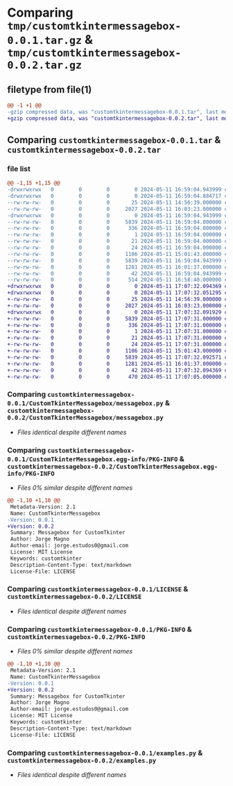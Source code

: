 # Comparing `tmp/customtkintermessagebox-0.0.1.tar.gz` & `tmp/customtkintermessagebox-0.0.2.tar.gz`

## filetype from file(1)

```diff
@@ -1 +1 @@
-gzip compressed data, was "customtkintermessagebox-0.0.1.tar", last modified: Sat May 11 16:59:04 2024, max compression
+gzip compressed data, was "customtkintermessagebox-0.0.2.tar", last modified: Sat May 11 17:07:32 2024, max compression
```

## Comparing `customtkintermessagebox-0.0.1.tar` & `customtkintermessagebox-0.0.2.tar`

### file list

```diff
@@ -1,15 +1,15 @@
-drwxrwxrwx   0        0        0        0 2024-05-11 16:59:04.943999 customtkintermessagebox-0.0.1/
-drwxrwxrwx   0        0        0        0 2024-05-11 16:59:04.884717 customtkintermessagebox-0.0.1/CustomTkinterMessagebox/
--rw-rw-rw-   0        0        0       25 2024-05-11 14:56:39.000000 customtkintermessagebox-0.0.1/CustomTkinterMessagebox/__init__.py
--rw-rw-rw-   0        0        0     2027 2024-05-11 16:03:23.000000 customtkintermessagebox-0.0.1/CustomTkinterMessagebox/messagebox.py
-drwxrwxrwx   0        0        0        0 2024-05-11 16:59:04.943999 customtkintermessagebox-0.0.1/CustomTkinterMessagebox.egg-info/
--rw-rw-rw-   0        0        0     5839 2024-05-11 16:59:04.000000 customtkintermessagebox-0.0.1/CustomTkinterMessagebox.egg-info/PKG-INFO
--rw-rw-rw-   0        0        0      336 2024-05-11 16:59:04.000000 customtkintermessagebox-0.0.1/CustomTkinterMessagebox.egg-info/SOURCES.txt
--rw-rw-rw-   0        0        0        1 2024-05-11 16:59:04.000000 customtkintermessagebox-0.0.1/CustomTkinterMessagebox.egg-info/dependency_links.txt
--rw-rw-rw-   0        0        0       21 2024-05-11 16:59:04.000000 customtkintermessagebox-0.0.1/CustomTkinterMessagebox.egg-info/requires.txt
--rw-rw-rw-   0        0        0       24 2024-05-11 16:59:04.000000 customtkintermessagebox-0.0.1/CustomTkinterMessagebox.egg-info/top_level.txt
--rw-rw-rw-   0        0        0     1106 2024-05-11 15:01:43.000000 customtkintermessagebox-0.0.1/LICENSE
--rw-rw-rw-   0        0        0     5839 2024-05-11 16:59:04.943999 customtkintermessagebox-0.0.1/PKG-INFO
--rw-rw-rw-   0        0        0     1281 2024-05-11 16:01:37.000000 customtkintermessagebox-0.0.1/examples.py
--rw-rw-rw-   0        0        0       42 2024-05-11 16:59:04.943999 customtkintermessagebox-0.0.1/setup.cfg
--rw-rw-rw-   0        0        0      514 2024-05-11 16:58:40.000000 customtkintermessagebox-0.0.1/setup.py
+drwxrwxrwx   0        0        0        0 2024-05-11 17:07:32.094369 customtkintermessagebox-0.0.2/
+drwxrwxrwx   0        0        0        0 2024-05-11 17:07:32.051295 customtkintermessagebox-0.0.2/CustomTkinterMessagebox/
+-rw-rw-rw-   0        0        0       25 2024-05-11 14:56:39.000000 customtkintermessagebox-0.0.2/CustomTkinterMessagebox/__init__.py
+-rw-rw-rw-   0        0        0     2027 2024-05-11 16:03:23.000000 customtkintermessagebox-0.0.2/CustomTkinterMessagebox/messagebox.py
+drwxrwxrwx   0        0        0        0 2024-05-11 17:07:32.091929 customtkintermessagebox-0.0.2/CustomTkinterMessagebox.egg-info/
+-rw-rw-rw-   0        0        0     5839 2024-05-11 17:07:31.000000 customtkintermessagebox-0.0.2/CustomTkinterMessagebox.egg-info/PKG-INFO
+-rw-rw-rw-   0        0        0      336 2024-05-11 17:07:31.000000 customtkintermessagebox-0.0.2/CustomTkinterMessagebox.egg-info/SOURCES.txt
+-rw-rw-rw-   0        0        0        1 2024-05-11 17:07:31.000000 customtkintermessagebox-0.0.2/CustomTkinterMessagebox.egg-info/dependency_links.txt
+-rw-rw-rw-   0        0        0       21 2024-05-11 17:07:31.000000 customtkintermessagebox-0.0.2/CustomTkinterMessagebox.egg-info/requires.txt
+-rw-rw-rw-   0        0        0       24 2024-05-11 17:07:31.000000 customtkintermessagebox-0.0.2/CustomTkinterMessagebox.egg-info/top_level.txt
+-rw-rw-rw-   0        0        0     1106 2024-05-11 15:01:43.000000 customtkintermessagebox-0.0.2/LICENSE
+-rw-rw-rw-   0        0        0     5839 2024-05-11 17:07:32.092571 customtkintermessagebox-0.0.2/PKG-INFO
+-rw-rw-rw-   0        0        0     1281 2024-05-11 16:01:37.000000 customtkintermessagebox-0.0.2/examples.py
+-rw-rw-rw-   0        0        0       42 2024-05-11 17:07:32.094369 customtkintermessagebox-0.0.2/setup.cfg
+-rw-rw-rw-   0        0        0      470 2024-05-11 17:07:05.000000 customtkintermessagebox-0.0.2/setup.py
```

### Comparing `customtkintermessagebox-0.0.1/CustomTkinterMessagebox/messagebox.py` & `customtkintermessagebox-0.0.2/CustomTkinterMessagebox/messagebox.py`

 * *Files identical despite different names*

### Comparing `customtkintermessagebox-0.0.1/CustomTkinterMessagebox.egg-info/PKG-INFO` & `customtkintermessagebox-0.0.2/CustomTkinterMessagebox.egg-info/PKG-INFO`

 * *Files 0% similar despite different names*

```diff
@@ -1,10 +1,10 @@
 Metadata-Version: 2.1
 Name: CustomTkinterMessagebox
-Version: 0.0.1
+Version: 0.0.2
 Summary: Messagebox for CustomTkinter
 Author: Jorge Magno
 Author-email: jorge.estudos0@gmail.com
 License: MIT License
 Keywords: customtkinter
 Description-Content-Type: text/markdown
 License-File: LICENSE
```

### Comparing `customtkintermessagebox-0.0.1/LICENSE` & `customtkintermessagebox-0.0.2/LICENSE`

 * *Files identical despite different names*

### Comparing `customtkintermessagebox-0.0.1/PKG-INFO` & `customtkintermessagebox-0.0.2/PKG-INFO`

 * *Files 0% similar despite different names*

```diff
@@ -1,10 +1,10 @@
 Metadata-Version: 2.1
 Name: CustomTkinterMessagebox
-Version: 0.0.1
+Version: 0.0.2
 Summary: Messagebox for CustomTkinter
 Author: Jorge Magno
 Author-email: jorge.estudos0@gmail.com
 License: MIT License
 Keywords: customtkinter
 Description-Content-Type: text/markdown
 License-File: LICENSE
```

### Comparing `customtkintermessagebox-0.0.1/examples.py` & `customtkintermessagebox-0.0.2/examples.py`

 * *Files identical despite different names*

